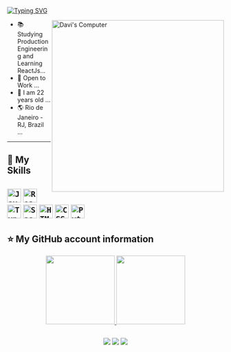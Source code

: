 <!-- ## Hello World!, I am {Davi Hasson Castro}! 👋 -->

[![Typing SVG](https://readme-typing-svg.herokuapp.com?font=Roboto&color=6FA4FC&width=350&height=50&lines=Hello+World!,+I+am+Davi+👋+...;%f0%9f%92%bb)](https://git.io/typing-svg)

<img src="https://raw.githubusercontent.com/MicaelliMedeiros/micaellimedeiros/master/image/computer-illustration.png" min-width="400px" max-width="400px" width="400px" align="right" alt="Davi's Computer">

- 📚 Studying Production Engineering and Learning ReactJs...
- 💼 Open to Work ...
- 🧑 I am 22 years old ...
- 🌎 Rio de Janeiro - RJ, Brazil ...

----

## 🚀 My Skills

<code><img height="32" src="https://cdn.jsdelivr.net/gh/devicons/devicon/icons/javascript/javascript-original.svg" alt="Javascript"/></code>
<code><img height="32" src="https://cdn.jsdelivr.net/gh/devicons/devicon/icons/react/react-original.svg" alt="ReactJs"/></code>
<code><img height="32" src="https://cdn.jsdelivr.net/gh/devicons/devicon/icons/typescript/typescript-original.svg" alt="Typescript"/></code>
<code><img height="32" src="https://cdn.jsdelivr.net/gh/devicons/devicon/icons/sass/sass-original.svg" alt="Sass"/></code>
<code><img height="32" src="https://cdn.jsdelivr.net/gh/devicons/devicon/icons/html5/html5-original.svg" alt="HTML5"/></code>
<code><img height="32" src="https://cdn.jsdelivr.net/gh/devicons/devicon/icons/css3/css3-original.svg" alt="CSS3"/></code>
<code><img height="32" src="https://cdn.jsdelivr.net/gh/devicons/devicon/icons/python/python-original.svg" alt="Python"/></code>
----

## ⭐ My GitHub account information

<div align="center">
  <a href="https://github.com/dv-script">
  <img height="160px" src="https://github-readme-stats.vercel.app/api?username=dv-script&show_icons=true&theme=dracula&include_all_commits=true&count_private=true"/>
  <img height="160px" src="https://github-readme-stats.vercel.app/api/top-langs/?username=dv-script&layout=compact&langs_count=7&theme=dracula"/>
</div>

##
  
<div align="center"> 
  <a href="https://instagram.com/davvi.castro" target="_blank"><img src="https://img.shields.io/badge/-Instagram-%23E4405F?style=for-the-badge&logo=instagram&logoColor=white" target="_blank"></a>
  <a href = "mailto:davihasson@gmail.com" target="_blank"><img src="https://img.shields.io/badge/-Gmail-%23333?style=for-the-badge&logo=gmail&logoColor=white" target="_blank"></a>
  <a href="https://www.linkedin.com/in/davi-hasson-castro-3968751ab/" target="_blank"><img src="https://img.shields.io/badge/-LinkedIn-%230077B5?style=for-the-badge&logo=linkedin&logoColor=white"></a>
</div>

